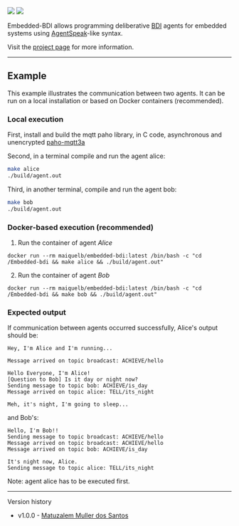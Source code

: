 ![](https://github.com/Embedded-BDI/embedded-bdi/actions/workflows/unit-tests.yml/badge.svg) ![](https://github.com/Embedded-BDI/embedded-bdi/actions/workflows/gh-pages.yml/badge.svg)

Embedded-BDI allows programming deliberative [BDI](https://en.wikipedia.org/wiki/Belief%E2%80%93desire%E2%80%93intention_software_model) agents for embedded systems using [AgentSpeak](https://en.wikipedia.org/wiki/AgentSpeak)-like syntax.

Visit the [project page](https://embedded-bdi.github.io) for more information.

---
## Example
This example illustrates the communication between two agents. It can be run on a local installation or based on Docker containers (recommended).

### Local execution
First, install and build the mqtt paho library, in C code, asynchronous and unencrypted [paho-mqtt3a](https://github.com/eclipse/paho.mqtt.c)

Second, in a terminal compile and run the agent alice:
```sh
make alice
./build/agent.out
```
Third, in another terminal, compile and run the agent bob:
```sh
make bob
./build/agent.out
```
### Docker-based execution (recommended)
1. Run the container of agent <em>Alice</em>
```
docker run --rm maiquelb/embedded-bdi:latest /bin/bash -c "cd /Embedded-bdi && make alice && ./build/agent.out"
```
2. Run the container of agent <em>Bob</em>
```
docker run --rm maiquelb/embedded-bdi:latest /bin/bash -c "cd /Embedded-bdi && make bob && ./build/agent.out"
```
### Expected output

If communication between agents occurred successfully, Alice's output should be:
```
Hey, I'm Alice and I'm running...

Message arrived on topic broadcast: ACHIEVE/hello

Hello Everyone, I'm Alice!
[Question to Bob] Is it day or night now?
Sending message to topic bob: ACHIEVE/is_day
Message arrived on topic alice: TELL/its_night

Meh, it's night, I'm going to sleep...
```
and Bob's:
```
Hello, I'm Bob!!
Sending message to topic broadcast: ACHIEVE/hello
Message arrived on topic broadcast: ACHIEVE/hello
Message arrived on topic bob: ACHIEVE/is_day

It's night now, Alice.
Sending message to topic alice: TELL/its_night

```
Note: agent alice has to be executed first.

---

Version history

* v1.0.0 - [Matuzalem Muller dos Santos](https://matuzalemmuller.com)
